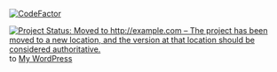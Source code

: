 [![CodeFactor](https://www.codefactor.io/repository/github/ericzhang456/ericzhang456.github.io/badge)](https://www.codefactor.io/repository/github/ericzhang456/ericzhang456.github.io)

[![Project Status: Moved to http://example.com – The project has been moved to a new location, and the version at that location should be considered authoritative.](https://www.repostatus.org/badges/latest/moved.svg)](https://www.repostatus.org/#moved) to [My WordPress](https://ericafterericplus.wordpress.com/)
